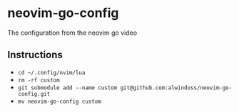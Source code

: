 # neovim-go-config
The configuration from the neovim go video

## Instructions

- `cd ~/.config/nvim/lua`
- `rm -rf custom`
- `git submodule add --name custom git@github.com:alwindoss/neovim-go-config.git`
- `mv neovim-go-config custom`
